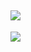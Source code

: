 ![](https://github-readme-stats.vercel.app/api?username=Andrey0800770&theme=dark&hide_border=false&include_all_commits=true&count_private=true)<br/>
---
[![](https://visitcount.itsvg.in/api?id=Andrey0800770&icon=0&color=12)](https://visitcount.itsvg.in)
